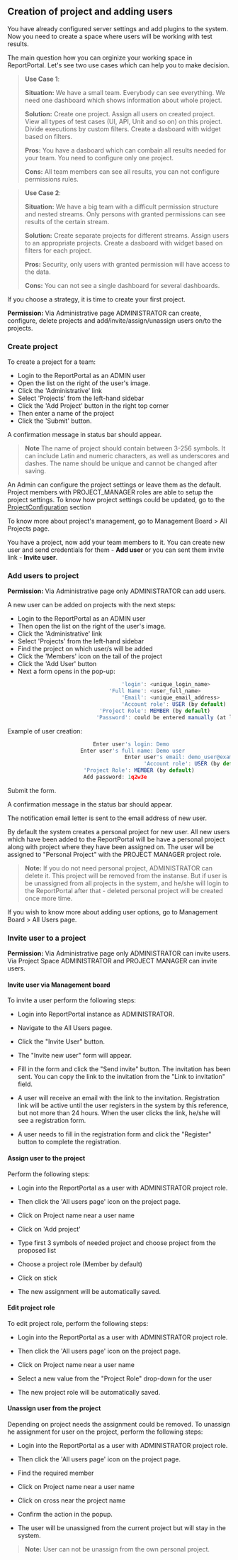 ## Creation of project and adding users

You have already configured server settings and add plugins to the system.
Now you need to create a space where users will be working with test results.

The main question how you can orginize your working space in ReportPortal. 
Let's see two use cases which can help you to make decision.

> **Use Case 1**: 
>
> **Situation:** We have a small team. Everybody can see everything. We need one dashboard which shows information about whole project.
>
> **Solution:** Create one project. Assign all users on created project. View all types of test cases (UI, API, Unit and so on) on this project. Divide executions by custom filters. Create a dasboard with widget based on filters.
>
> **Pros:** You have a dasboard which can combain all results needed for your team. You need to configure only one project.
>
> **Cons:** All team members can see all results, you can not configure permissions rules.


> **Use Case 2**: 
>
> **Situation:** We have a big team with a difficult permission structure and nested streams. Only persons with granted permissions can see results of the certain stream. 
>
> **Solution:** Create separate projects for different streams. Assign users to an appropriate projects. Create a dasboard with widget based on filters for each project.
>
> **Pros:** Security, only users with granted permission will have access to the data.
>
> **Cons:** You can not see a single dashboard for several dashboards. 

If you choose a strategy, it is time to create your first project.

**Permission:**
Via Administrative page  ADMINISTRATOR can create, configure, delete projects and add/invite/assign/unassign users on/to the projects. 

### Create project

To create a project for a team:
* Login to the ReportPortal as an ADMIN user
* Open the list on the right of the user's image.
* Click the 'Administrative' link 
* Select 'Projects' from the left-hand sidebar
* Click the 'Add Project' button in the right top corner
* Then enter a name of the project
* Click the 'Submit' button.

A confirmation message in status bar should appear.

> **Note**
The name of project should contain between 3-256 symbols. 
It can include Latin and numeric characters, as well as underscores and dashes. 
The name should be unique and cannot be changed after saving.

An Admin can configure the project settings or leave them as the default. 
Project members with PROJECT_MANAGER roles are able to setup the project settings.
To know how project settings could be updated, go to the [ProjectConfiguration](https://reportportal.io/docs/Project-configuration) section

To know more about project's management, go to Management Board > All Projects page.

You have a project, now add your team members to it.  You can create new user and send credentials for them - **Add user** or you can sent them invite link - **Invite user**.

### Add users to project

**Permission:**
Via Administrative page only ADMINISTRATOR can add users.

A new user can be added on projects with the next steps:
* Login to the ReportPortal as an ADMIN user
* Then open the list on the right of the user's image.
* Click the 'Administrative' link 
* Select 'Projects' from the left-hand sidebar
* Find the project on which user/s will be added
* Click the 'Members' icon on the tail of the project
* Click the 'Add User' button
* Next a form opens in the pop-up:

```javascript
								    'login': <unique_login_name>
							    'Full Name': <user_full_name>
								    'Email': <unique_email_address>
								    'Account role': USER (by default)
							 'Project Role': MEMBER (by default)
                            'Password': could be entered manually (at least 6 symbols required) or generated via link under the field.
```

Example of user creation:

```javascript
						   Enter user's login: Demo
					   Enter user's full name: Demo user
	                                 Enter user's email: demo_user@example.com
                                           'Account role': USER (by default)
					    'Project Role': MEMBER (by default)
						Add password: 1q2w3e 
```
Submit the form.

A confirmation message in the status bar should appear.

The notification email letter is sent to the email address of new user.

By default the system creates a personal project for new user. All new users which have been added to the ReportPortal  will be have a personal project along with project where they have been assigned on. The user will be assigned to  "Personal Project" with the PROJECT MANAGER project role.

>**Note:**
If you do not need personal project, ADMINISTRATOR can delete it. This project will be removed from the instanse. But if user is be unassigned from all projects in the system, and he/she will login to the ReportPortal after that - deleted personal project will be created once more time.

If you wish to know more about adding user options, go to Management Board > All Users page.

### Invite user to a project
**Permission:**
Via Administrative page only ADMINISTRATOR can invite users.
Via Project Space ADMINISTRATOR and PROJECT MANAGER can invite users.

#### Invite user via Management board

To invite a user perform the following steps:

* Login into ReportPortal instance as ADMINISTRATOR.

* Navigate to the All Users pagee.

* Click the "Invite User" button.

* The "Invite new user" form will appear.

* Fill in the form and click the "Send invite" button. The invitation
    has been sent. You can copy the link to the invitation from the "Link to
    invitation" field.

* A user will receive an email with the link to the invitation. Registration
link will be active until the user registers in the system by this reference,
but not more than 24 hours. When the user clicks the link, he/she will see a registration form.

* A user needs to fill in the registration form and click the "Register" button to complete the registration. 

#### Assign user to the project

Perform the following steps:

* Login into the ReportPortal as a user with ADMINISTRATOR project role.

* Then click the 'All users page' icon on the project page.

* Click on Project name near a user name

* Click on 'Add project'

* Type first 3 symbols of needed project and choose project from the proposed list

* Choose a project role (Member by default)

* Click on stick

* The new assignment  will be automatically saved.

#### Edit project role

To edit project role, perform the following steps:

* Login into the ReportPortal as a user with ADMINISTRATOR project role.

* Then click the 'All users page' icon on the project page.

* Click on Project name near a user name

* Select a new value from the "Project Role" drop-down for the user

* The new project role will be automatically saved.


#### Unassign user from the project

Depending on project needs the assignment could be removed. 
To unassign he assignment for user on the project, perform the following steps:

* Login into the ReportPortal as a user with ADMINISTRATOR project role.

* Then click the 'All users page' icon on the project page.

* Find the required member

* Click on Project name near a user name

* Click on cross near the project name

* Confirm the action in the popup.

* The user will be unassigned from the current project but will stay in the system.

>**Note:**
User can not be unassign from the own personal project.
